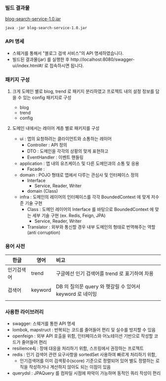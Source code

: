 ### 빌드 결과물

[blog-search-service-1.0.jar](blog-search-service-1.0.jar)

```Shell
java -jar blog-search-service-1.0.jar 
```

### API 명세

- 스웨거를 통해서 "블로그 검색 서비스"의 API 명세하였습니다.
- 빌드된 결과물(jar) 를 실행한 후 http://localhost:8080/swagger-ui/index.html#/ 로 접속하시면 됩니다.

### 패키지 구성

1. 크게 도메인 별로 blog, trend 로 패키지 분리하였고 프로젝트 내의 설정 정보를 담을 수 있는 config 패키지로 구성
   - blog
   - trend
   - config

2. 도메인 내에서는 레이어 계층 별로 패키지를 구성
   - ui : 앱의 요청하려는 클라이언트와 소통하는 레이어
      - Controller : API 정의
      - DTO :  도메인을 각각의 상황의 맞게 표현하고
      - EventHandler : 이벤트 핸들링
   - application : 앱 내의 유즈케이스 및 다른 도메인과의 소통 및 응용
      - Facade :
   - domain : POJO 형태로 앱에서 다루는 관심사 및 인터페이스 정의
      - Interface
         - Service, Reader, Writer
      - domain (Class)
   - infra : 도메인의 레이어의 인터페이스를 각각 BoundedContext 에 맞게 저수준 기술 구현
      - Class : 도메인 레이어의 Interface 를 바탕으로 BoundedContext 에 맞는 세부 기술 구현 (ex. Redis, Feign, JPA)
         - Service, Reader, Writer
      - Translator : 외부와 통신할 경우 내부 도메인의 형태로 번역해주는 역할 (anti corruption)

### 용어 사전

| 한글    | 영어      | 비고                                       |
|-------|---------|:-----------------------------------------|
| 인기검색어 | trend   | 구글에선 인기 검색어를 trend 로 표기하여 차용             |
| 검색어   | keyword | DB 의 질의문 query 와 헷갈릴 수 있어서 keyword 로 네이밍 |
|       |         |                                          |

### 사용한 라이브러리

- swagger: 스웨거를 통한 API 명세
- lombok, mapstruct : 반복되는 코드를 줄어들어 편리 및 실수를 방지할 수 있음
- openfeign : 외부 API 호출을 위함, 인터페이스와 어노테이션 기반으로 작성할 코드가 줄어들어 편리
- resilience4j : 장애 대응을 처리하기 위함, 스프링에서 권장하는 프로젝트
- redis : 인기 검색어 관련 요구사항을 sortedSet 사용하여 빠르게 처리하기 위함,
   - 인기검색어를 이미 검색횟수(score) 기준으로 정렬되어 있어 별도 정렬하는 로직을 작성하거나 계산하지 않아도 되는 이점이 있음
- querydsl : JPAQuery 를 컴파일 시점에 파악이 가능하며 동적인 쿼리 작성이 편리

